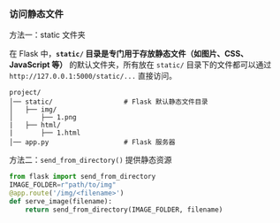 
### 访问静态文件

方法一：static 文件夹

在 Flask 中，**`static/` 目录是专门用于存放静态文件（如图片、CSS、JavaScript 等）** 的默认文件夹，所有放在 `static/` 目录下的文件都可以通过 `http://127.0.0.1:5000/static/...` 直接访问。
```
project/
│── static/                  # Flask 默认静态文件目录
│   ├── img/                 
│       ├── 1.png
|   ├── html/
|       ├── 1.html
│── app.py                   # Flask 服务器
```

方法二：`send_from_directory()` 提供静态资源
```python
from flask import send_from_directory
IMAGE_FOLDER=r"path/to/img"
@app.route('/img/<filename>')
def serve_image(filename):
	return send_from_directory(IMAGE_FOLDER, filename)
```
